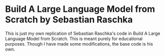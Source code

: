# Build A Large Language Model from Scratch by Sebastian Raschka

This is just my own replication of Sebastian Raschka's code in Build A Large Language Model from Scratch.  This is meant purely for educational purposes. Though I have made some modifications, the base code is his own.